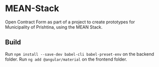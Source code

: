 # MEAN-Stack

Open Contract Form as part of a project to create prototypes for Municipality of Prishtina, using the MEAN Stack.

## Build

Run `npm install --save-dev babel-cli babel-preset-env` on the backend folder.
Run `ng add @angular/material` on the frontend folder.


